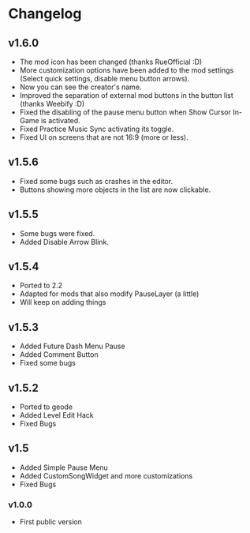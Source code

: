 # Changelog

## v1.6.0

* The mod icon has been changed (thanks RueOfficial :D)
* More customization options have been added to the mod settings (Select quick settings, disable menu button arrows).
* Now you can see the creator's name.
* Improved the separation of external mod buttons in the button list (thanks Weebify :D)
* Fixed the disabling of the pause menu button when Show Cursor In-Game is activated.
* Fixed Practice Music Sync activating its toggle.
* Fixed UI on screens that are not 16:9 (more or less).

## v1.5.6
* Fixed some bugs such as crashes in the editor.
* Buttons showing more objects in the list are now clickable.

## v1.5.5
* Some bugs were fixed.
* Added Disable Arrow Blink.

## v1.5.4
* Ported to 2.2
* Adapted for mods that also modify PauseLayer (a little)
* Will keep on adding things 

## v1.5.3
* Added Future Dash Menu Pause
* Added Comment Button
* Fixed some bugs

## v1.5.2
* Ported to geode
* Added Level Edit Hack
* Fixed Bugs

## v1.5
* Added Simple Pause Menu
* Added CustomSongWidget and more customizations
* Fixed Bugs

### v1.0.0
* First public version